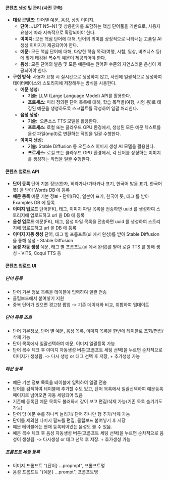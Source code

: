 #### 콘텐츠 생성 및 관리 (사전 구축)
- **대상 콘텐츠:** 단어별 예문, 음성, 상징 이미지.
    - **단어:** JLPT N5~N1 및 상용한자를 포함하는 핵심 단어풀을 기반으로, 사용자 요청에 따라 지속적으로 확장되어야 한다.
    - **이미지:** 모든 핵심 단어에 대해, 단어의 의미를 상징적으로 나타내는 고품질 AI 생성 이미지가 제공되어야 한다.
    - **예문:** 모든 핵심 단어에 대해, 다양한 학습 목적(여행, 시험, 일상, 비즈니스 등)에 맞게 태깅된 복수의 예문이 제공되어야 한다.
    - **음성:** 모든 단어의 발음 및 모든 예문에는 원어민 수준의 자연스러운 음성이 제공되어야 한다.
- **구현 방식:** 사용자 요청 시 실시간으로 생성하지 않고, 사전에 일괄적으로 생성하여 데이터베이스와 스토리지에 저장해두는 방식을 사용한다.    
    - **예문 생성:**
        - **기술:** LLM (Large Language Model) API를 활용한다.
        - **프로세스:** 미리 정의된 단어 목록에 대해, 학습 목적별(여행, 시험 등)로 태깅된 예문을 생성하도록 스크립트를 작성하여 일괄 처리한다.
    - **음성 생성:**
        - **기술:**  오픈소스 TTS 모델을 활용한다.
        - **프로세스:** 로컬 또는 클라우드 GPU 환경에서, 생성된 모든 예문 텍스트를 음성 파일(mp3)로 변환하는 작업을 일괄 수행한다.
    - **이미지 생성:**
        - **기술:** Stable Diffusion 등 오픈소스 이미지 생성 AI 모델을 활용한다.
        - **프로세스:** 로컬 또는 클라우드 GPU 환경에서, 각 단어를 상징하는 이미지를 생성하는 작업을 일괄 수행한다.

#### 콘텐츠 업로드 API
- **단어 등록** 단어 기본 정보(한자, 히라가나/가타카나 표기, 한국어 발음 표기, 한국어 뜻) 을 받아 Words DB 에 등록
- **예문 등록** 예문 기본 정보 - 단어(FK), 일본어 표기, 한국어 뜻, 태그 를 받아 Examples DB 에 등록
- **이미지 업로드** 단어(FK), 태그, 이미지 파일 목록을 전송하면 uuid 를 생성하여 스토리지에 업로드하고 url 을 DB 에 등록
- **음성 업로드** 예문(FK), 태그, 음성 파일 목록을 전송하면 uuid 를 생성하여 스토리지에 업로드하고 url 을 DB 에 등록
- **이미지 자동 생성** 단어, 태그 별 프롬프트(ui 에서 완성)를 받아 Stable Diffusion 을 통해 생성 - Stable Diffusion
- **음성 자동 생성** 예문, 태그 별 프롬프트(ui 에서 완성)를 받아 로컬 TTS 를 통해 생성 - VITS, Coqui TTS 등

#### 콘텐츠 업로드 UI

##### 단어 등록 
- 단어 기본 정보 목록을 테이블에 입력하여 일괄 전송
- 클립보드에서 붙여넣기 지원
- 중복 단어가 있으면 경고창 팝업 -> 기존 데이터와 비교, 취합하여 업데이트

##### 단어 목록 조회
- 단어 기본정보, 단어 별 예문, 음성 목록, 이미지 목록을 한번에 테이블로 조회/편집/삭제 가능
- 단어 목록에서 일괄선택하여 예문, 이미지 일괄등록 가능
- 단어 복수 체크 후 이미지 자동생성 버튼(프롬프트 세팅 선택)을 누르면 순차적으로 이미지가 생성됨. -> 다시 생성 or 태그 선택 후 저장, + 추가생성 가능

##### 예문 등록
- 예문 기본 정보 목록을 테이블에 입력하여 일괄 전송
- 단어를 검색하여 테이블에 추가할 수도 있고, 단어 목록에서 일괄선택하여 예문등록 페이지로 넘어오면 자동 세팅되어 있음
- 기존에 등록된 예문 목록도 불러와서 같이 보고 편집/삭제 가능(기존 목록 숨기기도 가능)
- 단어 당 예문 수를 하나씩 늘리기/ 단어 하나만 행 추가/삭제 가능
- 단어를 제외한 나머지 필드를 편집, 클립보드 붙여넣기 후 저장
- 예문 테이블에는 현재 등록되어있는 음성도 볼 수 있음.
- 예문 복수 체크 후 음성 자동생성 버튼(프롬프트 세팅 선택)을 누르면 순차적으로 음성이 생성됨. -> 다시생성 or 태그 선택 후 저장. + 추가생성 가능

##### 프롬프트 세팅 등록
- 이미지 프롬프트 "{단어} ...propmpt", 프롬프트명
- 음성 프롬프트 "{예문} ...prompt", 프롬프트명
